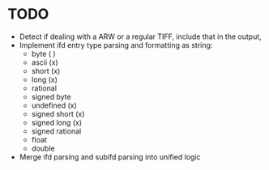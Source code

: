 # TODO

- Detect if dealing with a ARW or a regular TIFF, include that in the output,
- Implement ifd entry type parsing and formatting as string:
  - byte ( )
  - ascii (x)
  - short (x)
  - long (x)
  - rational
  - signed byte
  - undefined (x)
  - signed short (x)
  - signed long (x)
  - signed rational
  - float
  - double
- Merge ifd parsing and subifd parsing into unified logic